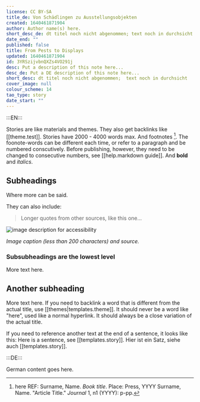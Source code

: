 ```yaml
---
license: CC BY-SA
title_de: Von Schädlingen zu Ausstellungsobjekten
created: 1640461871904
author: Author name(s) here.
short_desc_de: dt titel noch nicht abgenommen; text noch in durchsicht
date_end: ""
published: false
title: From Pests to Displays
updated: 1640461871904
id: 3YRSzijvbnQXZs4VO291j
desc: Put a description of this note here...
desc_de: Put a DE description of this note here...
short_desc: dt titel noch nicht abgenommen;  text noch in durchsicht
cover_image: null
colour_scheme: 14
tao_type: story
date_start: ""
---
```


:::EN:::

Stories are like materials and themes. They also get backlinks like [[theme.test]]. Stories have 2000 - 4000 words max.
And footnotes [^footnote1]. The foonote-words can be different each time, or refer to a paragraph and be numbered conscutively. Before publishing, however, they need to be changed to consecutive numbers, see [[help.markdown guide]].
And **bold** and _italics_.

## Subheadings

Where more can be said.

They can also include:
>Longer quotes from other sources, like this one...

![image description for accessibility](/images/example/MfN-HBSB-Nr97.png)

_Image caption (less than 200 characters) and source._

<!-- Notes for us -->

### Subsubheadings are the lowest level

More text here.

## Another subheading

More text here. If you need to backlink a word that is different from the actual title, use [[themes|templates.theme]]. It should never be a word like "here", used like a normal hyperlink. It should always be a close variation of the actual title.

If you need to reference another text at the end of a sentence, it looks like this: Here is a sentence, see [[templates.story]].
Hier ist ein Satz, siehe auch [[templates.story]].

[^footnote1]: here REF: Surname, Name. _Book title_. Place: Press, YYYY
Surname, Name. "Article Title." _Journal_ 1, n1 (YYYY): p-pp.

:::DE:::

German content goes here.
